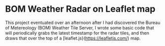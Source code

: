 # BOM Weather Radar on Leaflet map

This project eventuated over an afternoon after I had discovered the Bureau of Metereology (BOM) Weather Tile Server, I wrote some basic code that will periodically grabs the latest timestamp for the radar tiles, and then draws that over the top of a [leaflet.js}(https://leafletjs.com/) map. 